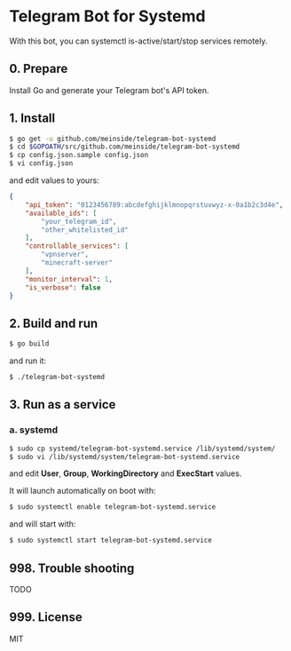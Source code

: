# Telegram Bot for Systemd

With this bot, you can systemctl is-active/start/stop services remotely.

## 0. Prepare

Install Go and generate your Telegram bot's API token.

## 1. Install

```bash
$ go get -u github.com/meinside/telegram-bot-systemd
$ cd $GOPOATH/src/github.com/meinside/telegram-bot-systemd
$ cp config.json.sample config.json
$ vi config.json
```

and edit values to yours:

```json
{
	"api_token": "0123456789:abcdefghijklmnopqrstuvwyz-x-0a1b2c3d4e",
	"available_ids": [
		"your_telegram_id",
		"other_whitelisted_id"
	],
	"controllable_services": [
		"vpnserver",
		"minecraft-server"
	],
	"monitor_interval": 1,
	"is_verbose": false
}
```

## 2. Build and run

```bash
$ go build
```

and run it:

```bash
$ ./telegram-bot-systemd
```

## 3. Run as a service

### a. systemd

```bash
$ sudo cp systemd/telegram-bot-systemd.service /lib/systemd/system/
$ sudo vi /lib/systemd/system/telegram-bot-systemd.service
```

and edit **User**, **Group**, **WorkingDirectory** and **ExecStart** values.

It will launch automatically on boot with:

```bash
$ sudo systemctl enable telegram-bot-systemd.service
```

and will start with:

```bash
$ sudo systemctl start telegram-bot-systemd.service
```

## 998. Trouble shooting

TODO

## 999. License

MIT

